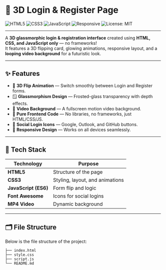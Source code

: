 # 🌌 3D Login & Register Page

![HTML5](https://img.shields.io/badge/HTML5-E44D26?style=for-the-badge&logo=html5&logoColor=white)
![CSS3](https://img.shields.io/badge/CSS3-1572B6?style=for-the-badge&logo=css3&logoColor=white)
![JavaScript](https://img.shields.io/badge/JavaScript-F7E018?style=for-the-badge&logo=javascript&logoColor=black)
![Responsive](https://img.shields.io/badge/Responsive-Design-brightgreen?style=for-the-badge)
![License: MIT](https://img.shields.io/badge/License-MIT-blue.svg?style=for-the-badge)

---

A **3D glassmorphic login & registration interface** created using **HTML, CSS, and JavaScript only** — no frameworks!  
It features a 3D flipping card, glowing animations, responsive layout, and a **looping video background** for a futuristic look.

---

## ✨ Features

- 🌠 **3D Flip Animation** — Switch smoothly between Login and Register forms.  
- 🪟 **Glassmorphism Design** — Frosted-glass transparency with depth effects.  
- 🎥 **Video Background** — A fullscreen motion video background.  
- 🧠 **Pure Frontend Code** — No libraries, no frameworks, just HTML/CSS/JS.  
- 🔘 **Social Login Icons** — Google, Outlook, and GitHub buttons.  
- 📱 **Responsive Design** — Works on all devices seamlessly.  

---

## 🧩 Tech Stack

| Technology | Purpose |
|-------------|----------|
| **HTML5** | Structure of the page |
| **CSS3** | Styling, layout, and animations |
| **JavaScript (ES6)** | Form flip and logic |
| **Font Awesome** | Icons for social logins |
| **MP4 Video** | Dynamic background |

---

## 🗂️ File Structure

Below is the file structure of the project:

```
├── index.html
├── style.css
├── script.js
└── README.md
```